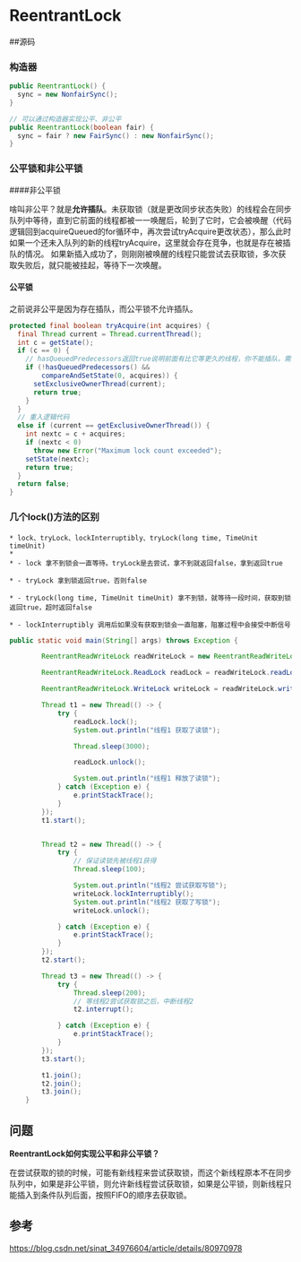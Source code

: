 # ReentrantLock



##源码

### 构造器

```java
public ReentrantLock() {
  sync = new NonfairSync();
}

// 可以通过构造器实现公平、非公平
public ReentrantLock(boolean fair) {
  sync = fair ? new FairSync() : new NonfairSync();
}
```



### 公平锁和非公平锁

####非公平锁

啥叫非公平？就是**允许插队**。未获取锁（就是更改同步状态失败）的线程会在同步队列中等待，直到它前面的线程都被一一唤醒后，轮到了它时，它会被唤醒（代码逻辑回到acquireQueued的for循环中，再次尝试tryAcquire更改状态），那么此时如果一个还未入队列的新的线程tryAcquire，这里就会存在竞争，也就是存在被插队的情况。
如果新插入成功了，则刚刚被唤醒的线程只能尝试去获取锁，多次获取失败后，就只能被挂起，等待下一次唤醒。



#### 公平锁

之前说非公平是因为存在插队，而公平锁不允许插队。

```java
protected final boolean tryAcquire(int acquires) {
  final Thread current = Thread.currentThread();
  int c = getState();
  if (c == 0) {
    // hasQueuedPredecessors返回true说明前面有比它等更久的线程，你不能插队，需要排队等待
    if (!hasQueuedPredecessors() &&
        compareAndSetState(0, acquires)) {
      setExclusiveOwnerThread(current);
      return true;
    }
  }
  // 重入逻辑代码
  else if (current == getExclusiveOwnerThread()) {
    int nextc = c + acquires;
    if (nextc < 0)
      throw new Error("Maximum lock count exceeded");
    setState(nextc);
    return true;
  }
  return false;
}
```



### 几个lock()方法的区别

```
* lock、tryLock、lockInterruptibly、tryLock(long time, TimeUnit timeUnit)
*
* - lock 拿不到锁会一直等待。tryLock是去尝试，拿不到就返回false，拿到返回true

* - tryLock 拿到锁返回true，否则false

* - tryLock(long time, TimeUnit timeUnit) 拿不到锁，就等待一段时间，获取到锁返回true，超时返回false

* - lockInterruptibly 调用后如果没有获取到锁会一直阻塞，阻塞过程中会接受中断信号
```

```java
public static void main(String[] args) throws Exception {

        ReentrantReadWriteLock readWriteLock = new ReentrantReadWriteLock();

        ReentrantReadWriteLock.ReadLock readLock = readWriteLock.readLock();

        ReentrantReadWriteLock.WriteLock writeLock = readWriteLock.writeLock();

        Thread t1 = new Thread(() -> {
            try {
                readLock.lock();
                System.out.println("线程1 获取了读锁");

                Thread.sleep(3000);

                readLock.unlock();

                System.out.println("线程1 释放了读锁");
            } catch (Exception e) {
                e.printStackTrace();
            }
        });
        t1.start();


        Thread t2 = new Thread(() -> {
            try {
                // 保证读锁先被线程1获得
                Thread.sleep(100);

                System.out.println("线程2 尝试获取写锁");
                writeLock.lockInterruptibly();
                System.out.println("线程2 获取了写锁");
                writeLock.unlock();

            } catch (Exception e) {
                e.printStackTrace();
            }
        });
        t2.start();

        Thread t3 = new Thread(() -> {
            try {
                Thread.sleep(200);
                // 等线程2尝试获取锁之后，中断线程2
                t2.interrupt();

            } catch (Exception e) {
                e.printStackTrace();
            }
        });
        t3.start();

        t1.join();
        t2.join();
        t3.join();
    }
```





## 问题



**ReentrantLock如何实现公平和非公平锁？**

在尝试获取的锁的时候，可能有新线程来尝试获取锁，而这个新线程原本不在同步队列中，如果是非公平锁，则允许新线程尝试获取锁，如果是公平锁，则新线程只能插入到条件队列后面，按照FIFO的顺序去获取锁。







## 参考

https://blog.csdn.net/sinat_34976604/article/details/80970978

